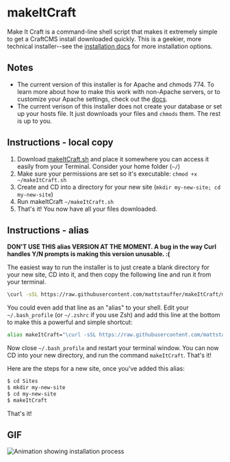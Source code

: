 makeItCraft
===========

Make It Craft is a command-line shell script that makes it extremely simple to get a CraftCMS install downloaded quickly. This is a geekier, more technical installer--see the [installation docs][1] for more installation options.

## Notes

 * The current version of this installer is for Apache and chmods 774. To learn more about how to make this work with non-Apache servers, or to customize your Apache settings, check out the [docs][1].
 * The current verison of this installer does not create your database or set up your hosts file. It just downloads your files and `chmods` them. The rest is up to you. 

## Instructions - local copy

1. Download [makeItCraft.sh][2] and place it somewhere you can access it easily from your Terminal. Consider your home folder (`~/`)
2. Make sure your permissions are set so it's executable: `chmod +x ~/makeItCraft.sh`
3. Create and CD into a directory for your new site (`mkdir my-new-site; cd my-new-site`)
4. Run makeItCraft `~/makeItCraft.sh`
5. That's it! You now have all your files downloaded.

## Instructions - alias
__DON'T USE THIS alias VERSION AT THE MOMENT. A bug in the way Curl handles Y/N prompts is making this version unusable. :(__

The easiest way to run the installer is to just create a blank directory for your new site, CD into it, and then copy the following line and run it from your terminal.

```bash
\curl -sSL https://raw.githubusercontent.com/mattstauffer/makeItCraft/master/makeItCraft.sh | bash
```

You could even add that line as an "alias" to your shell. Edit your `~/.bash_profile` (or `~/.zshrc` if you use Zsh) and add this line at the bottom to make this a powerful and simple shortcut:

```bash
alias makeItCraft="\curl -sSL https://raw.githubusercontent.com/mattstauffer/makeItCraft/master/makeItCraft.sh | bash -s stable"
```

Now close `~/.bash_profile` and restart your terminal window. You can now CD into your new directory, and run the command `makeItCraft`. That's it!

Here are the steps for a new site, once you've added this alias:

```bash
$ cd Sites
$ mkdir my-new-site
$ cd my-new-site
$ makeItCraft
```

That's it!


## GIF

![Animation showing installation process](https://raw.githubusercontent.com/mattstauffer/makeItCraft/master/make-it-craft.gif)

[1]: http://buildwithcraft.com/docs/installing
[2]: https://raw.githubusercontent.com/mattstauffer/makeItCraft/master/makeItCraft.sh
